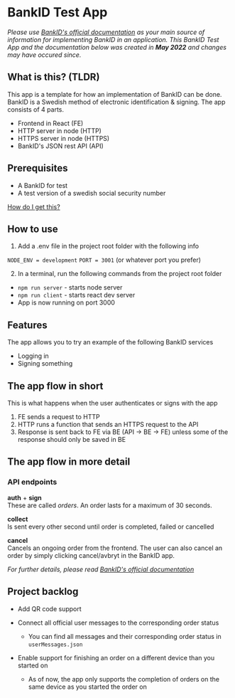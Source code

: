 # BankID Test App

_Please use [BankID's official documentation](https://www.bankid.com/en/utvecklare/guider/teknisk-integrationsguide) as your main source of information for implementing BankID in an application. This BankID Test App and the documentation below was created in **May 2022** and changes may have occured since._

## What is this? (TLDR)

This app is a template for how an implementation of BankID can be done. BankID is a Swedish method of electronic identification & signing. The app consists of 4 parts.

- Frontend in React (FE)
- HTTP server in node (HTTP)
- HTTPS server in node (HTTPS)
- BankID's JSON rest API (API)

## Prerequisites

- A BankID for test
- A test version of a swedish social security number

[How do I get this?](https://www.bankid.com/en/utvecklare/test/skaffa-testbankid/test-bankid-get)

## How to use

1. Add a .env file in the project root folder with the following info

`NODE_ENV = development`
`PORT = 3001` (or whatever port you prefer)

2. In a terminal, run the following commands from the project root folder

- `npm run server` - starts node server
- `npm run client` - starts react dev server
- App is now running on port 3000

## Features

The app allows you to try an example of the following BankID services

- Logging in
- Signing something

## The app flow in short

This is what happens when the user authenticates or signs with the app

1. FE sends a request to HTTP
2. HTTP runs a function that sends an HTTPS request to the API
3. Response is sent back to FE via BE (API -> BE -> FE) unless some of the response should only be saved in BE

## The app flow in more detail

### API endpoints

**auth** + **sign** <br>
These are called _orders_. An order lasts for a maximum of 30 seconds.

**collect** <br>
Is sent every other second until order is completed, failed or cancelled

**cancel** <br>
Cancels an ongoing order from the frontend. The user can also cancel an order by simply clicking cancel/avbryt in the BankID app.

_For further details, please read [BankID's official documentation](https://www.bankid.com/en/utvecklare/guider/teknisk-integrationsguide)_

## Project backlog

- Add QR code support

- Connect all official user messages to the corresponding order status

  - You can find all messages and their corresponding order status in `userMessages.json`

- Enable support for finishing an order on a different device than you started on
  - As of now, the app only supports the completion of orders on the same device as you started the order on
